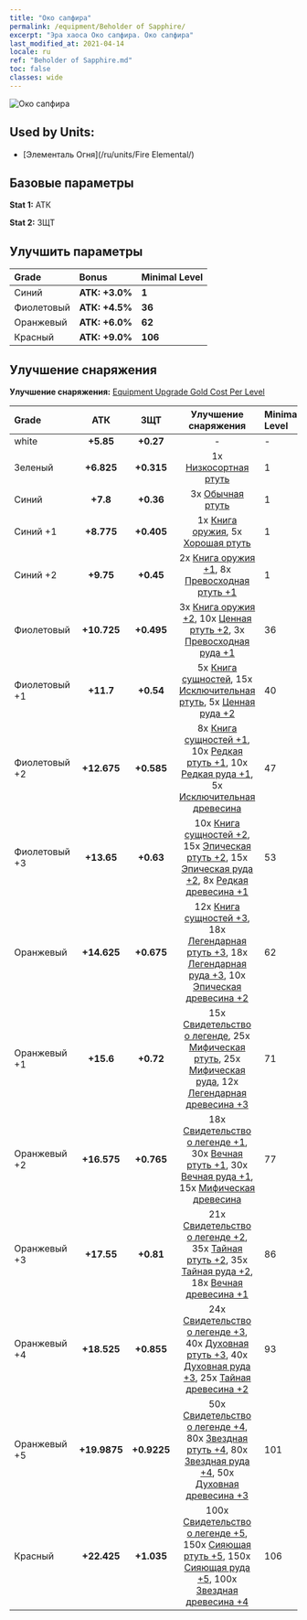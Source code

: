 ```yaml
---
title: "Око сапфира"
permalink: /equipment/Beholder of Sapphire/
excerpt: "Эра хаоса Око сапфира. Око сапфира"
last_modified_at: 2021-04-14
locale: ru
ref: "Beholder of Sapphire.md"
toc: false
classes: wide
---
```


  ![Око сапфира](/images/e/e_9043.png)

## Used by Units:

* [Элементаль Огня](/ru/units/Fire Elemental/) 


## Базовые параметры
 **Stat 1:** АТК

 **Stat 2:** ЗЩТ

## Улучшить параметры

  |     Grade    |   Bonus | Minimal Level | 
  |:-------------|:--------|:--------------| 
  | Синий | **АТК: +3.0%** | **1** | 
  | Фиолетовый | **АТК: +4.5%** | **36** | 
  | Оранжевый | **АТК: +6.0%** | **62** | 
  | Красный | **АТК: +9.0%** | **106** | 


## Улучшение снаряжения
 **Улучшение снаряжения:** [Equipment Upgrade Gold Cost Per Level](/equipment/EquipmentUpgradeCostPerLevel/) 

  |          Grade      | АТК | ЗЩТ | Улучшение снаряжения | Minimal Level |
  |:--------------------|:---------:|:---------:|:----------------:|:--------------|
  | white | **+5.85** | **+0.27** | - | - |
  | Зеленый | **+6.825** | **+0.315** | 1x [Низкосортная ртуть](/ru/Items/mat_2/) | 1 |
  | Синий | **+7.8** | **+0.36** | 3x [Обычная ртуть](/ru/Items/mat_8/) | 1 |
  | Синий +1 | **+8.775** | **+0.405** | 1x [Книга оружия](/ru/Items/mat_18/), 5x [Хорошая ртуть](/ru/Items/mat_14/) | 1 |
  | Синий +2 | **+9.75** | **+0.45** | 2x [Книга оружия +1](/ru/Items/mat_25/), 8x [Превосходная ртуть +1](/ru/Items/mat_21/) | 1 |
  | Фиолетовый | **+10.725** | **+0.495** | 3x [Книга оружия +2](/ru/Items/mat_32/), 10x [Ценная ртуть +2](/ru/Items/mat_28/), 3x [Превосходная руда +1](/ru/Items/mat_19/) | 36 |
  | Фиолетовый +1 | **+11.7** | **+0.54** | 5x [Книга сущностей](/ru/Items/mat_39/), 15x [Исключительная ртуть](/ru/Items/mat_35/), 5x [Ценная руда +2](/ru/Items/mat_26/) | 40 |
  | Фиолетовый +2 | **+12.675** | **+0.585** | 8x [Книга сущностей +1](/ru/Items/mat_46/), 10x [Редкая ртуть +1](/ru/Items/mat_42/), 10x [Редкая руда +1](/ru/Items/mat_40/), 5x [Исключительная древесина](/ru/Items/mat_34/) | 47 |
  | Фиолетовый +3 | **+13.65** | **+0.63** | 10x [Книга сущностей +2](/ru/Items/mat_53/), 15x [Эпическая ртуть +2](/ru/Items/mat_49/), 15x [Эпическая руда +2](/ru/Items/mat_47/), 8x [Редкая древесина +1](/ru/Items/mat_41/) | 53 |
  | Оранжевый | **+14.625** | **+0.675** | 12x [Книга сущностей +3](/ru/Items/mat_60/), 18x [Легендарная ртуть +3](/ru/Items/mat_56/), 18x [Легендарная руда +3](/ru/Items/mat_54/), 10x [Эпическая древесина +2](/ru/Items/mat_48/) | 62 |
  | Оранжевый +1 | **+15.6** | **+0.72** | 15x [Свидетельство о легенде](/ru/Items/mat_67/), 25x [Мифическая ртуть](/ru/Items/mat_63/), 25x [Мифическая руда](/ru/Items/mat_61/), 12x [Легендарная древесина +3](/ru/Items/mat_55/) | 71 |
  | Оранжевый +2 | **+16.575** | **+0.765** | 18x [Свидетельство о легенде +1](/ru/Items/mat_74/), 30x [Вечная ртуть +1](/ru/Items/mat_70/), 30x [Вечная руда +1](/ru/Items/mat_68/), 15x [Мифическая древесина](/ru/Items/mat_62/) | 77 |
  | Оранжевый +3 | **+17.55** | **+0.81** | 21x [Свидетельство о легенде +2](/ru/Items/mat_81/), 35x [Тайная ртуть +2](/ru/Items/mat_77/), 35x [Тайная руда +2](/ru/Items/mat_75/), 18x [Вечная древесина +1](/ru/Items/mat_69/) | 86 |
  | Оранжевый +4 | **+18.525** | **+0.855** | 24x [Свидетельство о легенде +3](/ru/Items/mat_88/), 40x [Духовная ртуть +3](/ru/Items/mat_84/), 40x [Духовная руда +3](/ru/Items/mat_82/), 25x [Тайная древесина +2](/ru/Items/mat_76/) | 93 |
  | Оранжевый +5 | **+19.9875** | **+0.9225** | 50x [Свидетельство о легенде +4](/ru/Items/mat_95/), 80x [Звездная ртуть +4](/ru/Items/mat_91/), 80x [Звездная руда +4](/ru/Items/mat_89/), 50x [Духовная древесина +3](/ru/Items/mat_83/) | 101 |
  | Красный | **+22.425** | **+1.035** | 100x [Свидетельство о легенде +5](/ru/Items/mat_102/), 150x [Сияющая ртуть +5](/ru/Items/mat_98/), 150x [Сияющая руда +5](/ru/Items/mat_96/), 100x [Звездная древесина +4](/ru/Items/mat_90/) | 106 |

